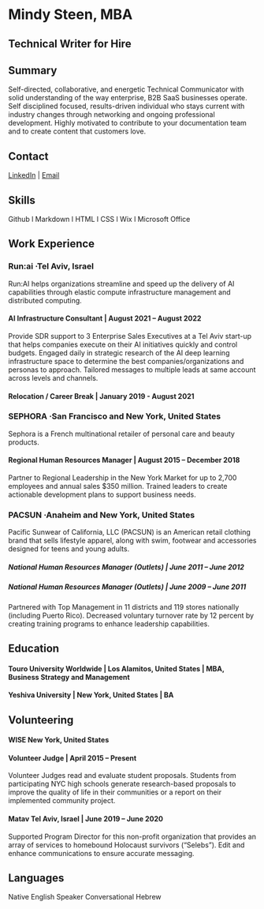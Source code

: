 # Mindy Steen, MBA #
## Technical Writer  for Hire ##
## Summary ##
Self-directed, collaborative, and energetic Technical Communicator with solid understanding of the way enterprise, B2B SaaS businesses operate. Self disciplined focused, results-driven individual who stays current with industry changes through networking and ongoing professional development. Highly motivated to contribute to your documentation team and to create content that customers love. 

## Contact ##
[LinkedIn](https://www.linkedin.com/in/mindysteen360/) | [Email](mailto:mindys360@gmail.com) 

## Skills ##
Github l Markdown l HTML l CSS l Wix l Microsoft Office


## Work Experience ##
### Run:ai ·Tel Aviv, Israel ###
Run:AI helps organizations streamline and speed up the delivery of AI capabilities through elastic compute infrastructure management and distributed computing.
#### AI Infrastructure Consultant | August 2021 &ndash; August 2022 ####
Provide SDR support to 3 Enterprise Sales Executives at a Tel Aviv start-up that helps companies execute on their AI initiatives quickly and control budgets. Engaged daily in strategic research of the AI deep learning infrastructure space to determine the best companies/organizations and personas to approach. Tailored messages to multiple leads at same account across levels and channels.

#### Relocation / Career Break | January 2019 - August 2021 ####

### SEPHORA ·San Francisco and New York, United States ###
Sephora is a French multinational retailer of personal care and beauty products.

#### Regional Human Resources Manager | August 2015 &ndash; December 2018 ####
Partner to Regional Leadership in the New York Market for up to 2,700 employees and annual sales $350 million. Trained leaders to create actionable development plans to support business needs.

### PACSUN ·Anaheim and New York, United States ###
Pacific Sunwear of California, LLC (PACSUN) is an American retail clothing brand that sells lifestyle apparel, along with swim, footwear and accessories designed for teens and young adults. 

##### National Human Resources Manager (Outlets) | June 2011 &ndash;  June 2012 #####
##### National Human Resources Manager (Outlets) | June 2009 &ndash;  June 2011 #####
Partnered with Top Management in 11 districts and 119 stores nationally (including Puerto Rico). Decreased voluntary turnover rate by 12 percent by creating training programs to enhance leadership capabilities.

## Education ##

#### Touro University Worldwide | Los Alamitos, United States | MBA, Business Strategy and Management ####

#### Yeshiva University | New York, United States | BA ####

## Volunteering ##

#### WISE New York, United States ####

#### Volunteer Judge | April 2015 &ndash; Present ####

Volunteer Judges read and evaluate student proposals. Students from participating NYC high schools generate research-based proposals to improve the quality of life in their communities or a report on their implemented community project. 

#### Matav Tel Aviv, Israel | June 2019 &ndash;  June 2020
Supported Program Director for this non-profit organization that provides an array of services to homebound Holocaust survivors (“Selebs”). Edit and enhance communications to ensure accurate messaging.

## Languages ##
Native English Speaker
Conversational Hebrew

